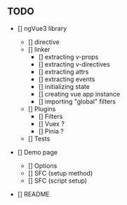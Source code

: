 ## TODO

- [] ngVue3 library

  - [] directive
  - [] linker
    - [] extracting v-props
    - [] extracting v-directives
    - [] extracting attrs
    - [] extracting events
    - [] initializing state
    - [] creating vue app instance
    - [] importing "global" filters
  - [] Plugins
    - [] Filters
    - [] Vuex ?
    - [] Pinia ?
  - [] Tests

- [] Demo page

  - [] Options
  - [] SFC (setup method)
  - [] SFC (script setup)

- [] README
